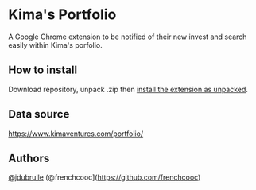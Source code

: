 # Kima's Portfolio
A Google Chrome extension to be notified of their new invest and search easily within Kima's porfolio.

## How to install
Download repository, unpack .zip then [install the extension as unpacked](https://stackoverflow.com/a/24577660).

## Data source
https://www.kimaventures.com/portfolio/

## Authors
[@jdubrulle](https://github.com/jdubrulle) (@frenchcooc](https://github.com/frenchcooc)
